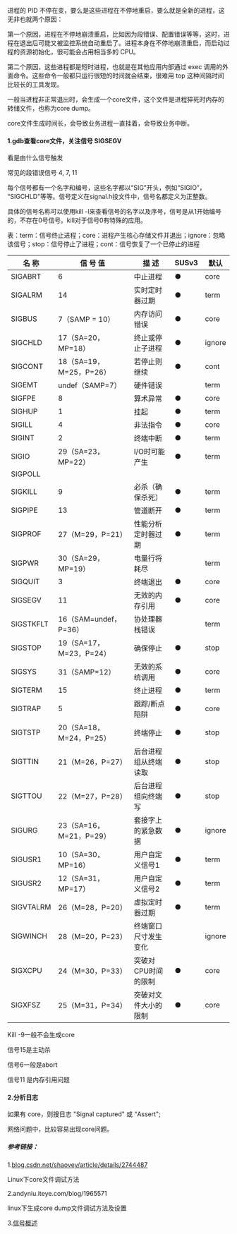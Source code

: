 



进程的 PID 不停在变，要么是这些进程在不停地重启，要么就是全新的进程，这无非也就两个原因：

第一个原因，进程在不停地崩溃重启，比如因为段错误、配置错误等等，这时，进程在退出后可能又被监控系统自动重启了。进程本身在不停地崩溃重启，而启动过程的资源初始化，很可能会占用相当多的 CPU。

第二个原因，这些进程都是短时进程，也就是在其他应用内部通过 exec 调用的外面命令。这些命令一般都只运行很短的时间就会结束，很难用 top 这种间隔时间比较长的工具发现。

一般当进程非正常退出时，会生成一个core文件，这个文件是进程猝死时内存的转储文件，也称为core dump。

core文件生成时间长，会导致业务进程一直挂着，会导致业务中断。

#### 1.gdb查看core文件，关注信号 SIGSEGV

 看是由什么信号触发

常见的段错误信号 4, 7, 11

 每个信号都有一个名字和编号，这些名字都以“SIG”开头，例如“SIGIO”， “SIGCHLD"等等。信号定义在signal.h投文件中，信号名都定义为正整数。

具体的信号名称可以使用kill -l来查看信号的名字以及序号，信号是从1开始编号的，不存在0号信号。kill对于信号0有特殊的应用。

表：term：信号终止进程；core：进程产生核心存储文件并退出；ignore：忽略该信号；stop：信号停止了进程；cont：信号恢复了一个已停止的进程

| 名     称 | 信   号   值            | 描                                               述 | SUSv3 | 默认   |
| --------- | ----------------------- | --------------------------------------------------- | ----- | ------ |
| SIGABRT   | 6                       | 中止进程                                            | ●     | core   |
| SIGALRM   | 14                      | 实时定时器过期                                      | ●     | term   |
| SIGBUS    | 7（SAMP = 10）          | 内存访问错误                                        | ●     | core   |
| SIGCHLD   | 17（SA=20，MP=18）      | 终止或停止子进程                                    | ●     | ignore |
| SIGCONT   | 18（SA=19，M=25，P=26） | 若停止则继续                                        | ●     | cont   |
| SIGEMT    | undef（SAMP=7）         | 硬件错误                                            |       | term   |
| SIGFPE    | 8                       | 算术异常                                            | ●     | core   |
| SIGHUP    | 1                       | 挂起                                                | ●     | term   |
| SIGILL    | 4                       | 非法指令                                            | ●     | core   |
| SIGINT    | 2                       | 终端中断                                            | ●     | term   |
| SIGIO     | 29（SA=23，MP=22）      | I/O时可能产生                                       | ●     | term   |
| SIGPOLL   |                         |                                                     |       |        |
| SIGKILL   | 9                       | 必杀（确保杀死）                                    | ●     | term   |
| SIGPIPE   | 13                      | 管道断开                                            | ●     | term   |
| SIGPROF   | 27（M=29，P=21）        | 性能分析定时器过期                                  | ●     | term   |
| SIGPWR    | 30（SA=29，MP=19）      | 电量行将耗尽                                        |       | term   |
| SIGQUIT   | 3                       | 终端退出                                            | ●     | core   |
| SIGSEGV   | 11                      | 无效的内存引用                                      | ●     | core   |
| SIGSTKFLT | 16（SAM=undef，P=36）   | 协处理器栈错误                                      |       | term   |
| SIGSTOP   | 19（SA=17，M=23，P=24） | 确保停止                                            | ●     | stop   |
| SIGSYS    | 31（SAMP=12）           | 无效的系统调用                                      | ●     | core   |
| SIGTERM   | 15                      | 终止进程                                            | ●     | term   |
| SIGTRAP   | 5                       | 跟踪/断点陷阱                                       | ●     | core   |
| SIGTSTP   | 20（SA=18，M=24，P=25） | 终端停止                                            | ●     | stop   |
| SIGTTIN   | 21（M=26，P=27）        | 后台进程组从终端读取                                | ●     | stop   |
| SIGTTOU   | 22（M=27，P=28）        | 后台进程组向终端写                                  | ●     | stop   |
| SIGURG    | 23（SA=16，M=21，P=29） | 套接字上的紧急数据                                  | ●     | ignore |
| SIGUSR1   | 10（SA=30，MP=16）      | 用户自定义信号1                                     | ●     | term   |
| SIGUSR2   | 12（SA=31，MP=17）      | 用户自定义信号2                                     | ●     | term   |
| SIGVTALRM | 26（M=28，P=20）        | 虚拟定时器过期                                      | ●     | term   |
| SIGWINCH  | 28（M=20，P=23）        | 终端窗口尺寸发生变化                                |       | ignore |
| SIGXCPU   | 24（M=30，P=33）        | 突破对CPU时间的限制                                 | ●     | core   |
| SIGXFSZ   | 25（M=31，P=34）        | 突破对文件大小的限制                                | ●     | core   |

 

Kill -9一般不会生成core

信号15是主动杀

信号6一般是abort

信号11 是内存引用问题

#### 2.分析日志

如果有 core，则搜日志  "Signal captured" 或 “Assert";

网络问题中，比较容易出现core问题。



##### 参考链接：

1.[blog.csdn.net/shaovey/article/details/2744487](https://blog.csdn.net/shaovey/article/details/2744487)

Linux下core文件调试方法

2.andyniu.iteye.com/blog/1965571

linux下生成core dump文件调试方法及设置

3.[信号概述](https://www.cnblogs.com/jingyg/p/5179339.html)

